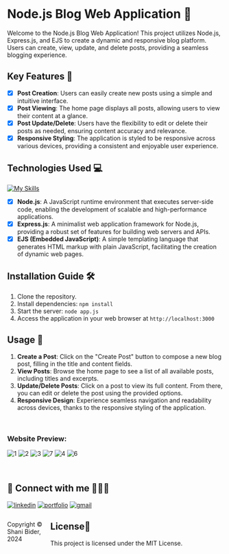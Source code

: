 # Node.js Blog Web Application 📝

Welcome to the Node.js Blog Web Application! This project utilizes Node.js, Express.js, and EJS to create a dynamic and responsive blog platform. Users can create, view, update, and delete posts, providing a seamless blogging experience.

## Key Features 🚀
- [x] **Post Creation**: Users can easily create new posts using a simple and intuitive interface.
- [x] **Post Viewing**: The home page displays all posts, allowing users to view their content at a glance.
- [x] **Post Update/Delete**: Users have the flexibility to edit or delete their posts as needed, ensuring content accuracy and relevance.
- [x] **Responsive Styling**: The application is styled to be responsive across various devices, providing a consistent and enjoyable user experience.

## Technologies Used 💻
[![My Skills](https://skillicons.dev/icons?i=js,nodejs,express,react,html,css,bootstrap)](https://skillicons.dev)

- [x] **Node.js**: A JavaScript runtime environment that executes server-side code, enabling the development of scalable and high-performance applications.
- [x] **Express.js**: A minimalist web application framework for Node.js, providing a robust set of features for building web servers and APIs.
- [x] **EJS (Embedded JavaScript)**: A simple templating language that generates HTML markup with plain JavaScript, facilitating the creation of dynamic web pages.

## Installation Guide 🛠️

1. Clone the repository.
3. Install dependencies: `npm install`
5. Start the server: `node app.js`
6. Access the application in your web browser at `http://localhost:3000`

## Usage 📝

1. **Create a Post**: Click on the "Create Post" button to compose a new blog post, filling in the title and content fields.
2. **View Posts**: Browse the home page to see a list of all available posts, including titles and excerpts.
3. **Update/Delete Posts**: Click on a post to view its full content. From there, you can edit or delete the post using the provided options.
4. **Responsive Design**: Experience seamless navigation and readability across devices, thanks to the responsive styling of the application.


<br>


### Website Preview:

![1](https://github.com/shanibider/EJS-Blog-Website/assets/72359805/b855389c-a370-45d0-b7b0-d36415afd0bf)
![2](https://github.com/shanibider/EJS-Blog-Website/assets/72359805/01da7809-9f69-496a-99f7-11f53e4b9ef3)
![3](https://github.com/shanibider/EJS-Blog-Website/assets/72359805/b8bd8c7d-46b1-4e46-8333-109eb03dc8af)
![7](https://github.com/shanibider/EJS-Blog-Website/assets/72359805/1305a87f-d0a3-4d86-9a42-83c7dc161ca1)
![4](https://github.com/shanibider/EJS-Blog-Website/assets/72359805/545ed88b-0f9a-42e1-b1a0-15143cea69c4)
![6](https://github.com/shanibider/EJS-Blog-Website/assets/72359805/4b429ccb-e906-47a9-923a-28d2fbce3903)

<br>


## 🔗 Connect with me 👩‍💻😊
[![linkedin](https://img.shields.io/badge/linkedin-0A66C2?style=for-the-badge&logo=linkedin&logoColor=white)](https://www.linkedin.com/in/shani-bider/)
[![portfolio](https://img.shields.io/badge/my_portfolio-000?style=for-the-badge&logo=ko-fi&logoColor=white)](https://shanibider.github.io/Portfolio/)
[![gmail](https://img.shields.io/badge/Gmail-D14836?style=for-the-badge&logo=gmail&logoColor=white)](mailto:shanibider@gmail.com)


<footer>
<p style="float:left; width: 20%;">
Copyright © Shani Bider, 2024
</p>
</footer>


## License📄

This project is licensed under the MIT License.
